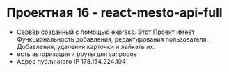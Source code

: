 # Проектная 16 - react-mesto-api-full
* Сервер созданный с помощью express. Этот Проект имеет Функциональность добавления, редактирования пользователя. Добавления, удаления карточки и лайкать их.
* есть авторизация и роуты для запросов
* Адрес публичного IP 178.154.224.104
